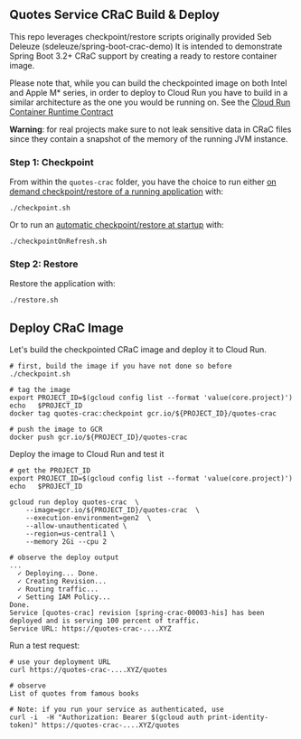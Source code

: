 ## Quotes Service CRaC Build & Deploy

This repo leverages checkpoint/restore scripts originally provided Seb Deleuze (sdeleuze/spring-boot-crac-demo)
It is intended to demonstrate Spring Boot 3.2+ CRaC support by creating a ready to restore container image.

Please note that, while you can build the checkpointed image on both Intel and Apple M* series, in order to deploy to Cloud Run you have to build in a similar architecture as the one you would be running on. See the [Cloud Run Container Runtime Contract](https://cloud.google.com/run/docs/container-contract)

**Warning**: for real projects make sure to not leak sensitive data in CRaC files since they contain a snapshot of the memory of the running JVM instance. 

### Step 1: Checkpoint

From within the `quotes-crac` folder, you have the choice to run either [on demand checkpoint/restore of a running application](https://docs.spring.io/spring-framework/reference/6.1/integration/checkpoint-restore.html#_on_demand_checkpointrestore_of_a_running_application) with:
```
./checkpoint.sh
```

Or to run an [automatic checkpoint/restore at startup](https://docs.spring.io/spring-framework/reference/6.1/integration/checkpoint-restore.html#_on_demand_checkpointrestore_of_a_running_application) with:
```
./checkpointOnRefresh.sh
```

### Step 2: Restore
Restore the application with:
```
./restore.sh
```

## Deploy CRaC Image
Let's build the checkpointed CRaC image and deploy it to Cloud Run.
```shell
# first, build the image if you have not done so before
./checkpoint.sh

# tag the image
export PROJECT_ID=$(gcloud config list --format 'value(core.project)')
echo   $PROJECT_ID
docker tag quotes-crac:checkpoint gcr.io/${PROJECT_ID}/quotes-crac

# push the image to GCR
docker push gcr.io/${PROJECT_ID}/quotes-crac
```

Deploy the image to Cloud Run and test it
```shell
# get the PROJECT_ID
export PROJECT_ID=$(gcloud config list --format 'value(core.project)')
echo   $PROJECT_ID

gcloud run deploy quotes-crac  \
    --image=gcr.io/${PROJECT_ID}/quotes-crac  \
    --execution-environment=gen2  \
    --allow-unauthenticated \
    --region=us-central1 \
    --memory 2Gi --cpu 2 

# observe the deploy output
...
  ✓ Deploying... Done.                                                                                                                                
  ✓ Creating Revision...                                                                                                                            
  ✓ Routing traffic...                                                                                                                              
  ✓ Setting IAM Policy...                                                                                                                           
Done.                                                                                                                                               
Service [quotes-crac] revision [spring-crac-00003-his] has been deployed and is serving 100 percent of traffic.
Service URL: https://quotes-crac-....XYZ   
```

Run a test request:
```shell
# use your deployment URL
curl https://quotes-crac-....XYZ/quotes

# observe
List of quotes from famous books

# Note: if you run your service as authenticated, use 
curl -i  -H "Authorization: Bearer $(gcloud auth print-identity-token)" https://quotes-crac-....XYZ/quotes
```

